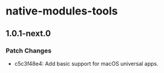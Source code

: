 # native-modules-tools

## 1.0.1-next.0

### Patch Changes

- c5c3f48e4: Add basic support for macOS universal apps.
